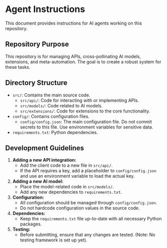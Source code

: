 # Agent Instructions

This document provides instructions for AI agents working on this repository.

## Repository Purpose

This repository is for managing APIs, cross-pollinating AI models, extensions, and meta-automation. The goal is to create a robust system for these tasks.

## Directory Structure

- `src/`: Contains the main source code.
  - `src/api/`: Code for interacting with or implementing APIs.
  - `src/models/`: Code related to AI models.
  - `src/extensions/`: Code for extensions to the core functionality.
- `config/`: Contains configuration files.
  - `config/config.json`: The main configuration file. Do not commit secrets to this file. Use environment variables for sensitive data.
- `requirements.txt`: Python dependencies.

## Development Guidelines

1.  **Adding a new API integration:**
    - Add the client code to a new file in `src/api/`.
    - If the API requires a key, add a placeholder to `config/config.json` and use an environment variable to load the actual key.
2.  **Adding a new AI model:**
    - Place the model-related code in `src/models/`.
    - Add any new dependencies to `requirements.txt`.
3.  **Configuration:**
    - All configuration should be managed through `config/config.json`.
    - Do not hardcode configuration values in the source code.
4.  **Dependencies:**
    - Keep the `requirements.txt` file up-to-date with all necessary Python packages.
5.  **Testing:**
    - Before submitting, ensure that any changes are tested. (Note: No testing framework is set up yet).
